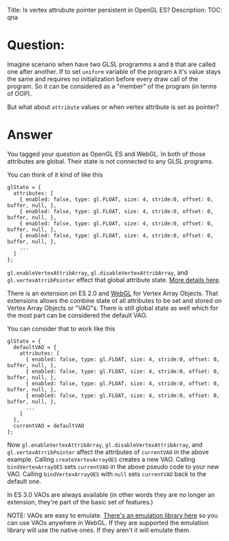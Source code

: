 Title: Is vertex attrubute pointer persistent in OpenGL ES?
Description:
TOC: qna

# Question:

Imagine scenario when have two GLSL programms `A` and `B` that are called one after another.
If to set `uniform` variable of the program `A` it's value stays the same and requires no initialization before every draw call of the program. So it can be considered as a "member" of the program (in terms of OOP).

But what about `attribute` values or when vertex attribute is set as pointer?

# Answer

You tagged your question as OpenGL ES and WebGL. In both of those attributes are global. Their state is not connected to any GLSL programs. 

You can think of it kind of like this

    glState = {
      attributes: [
        { enabled: false, type: gl.FLOAT, size: 4, stride:0, offset: 0, buffer, null, },
        { enabled: false, type: gl.FLOAT, size: 4, stride:0, offset: 0, buffer, null, },
        { enabled: false, type: gl.FLOAT, size: 4, stride:0, offset: 0, buffer, null, },
        { enabled: false, type: gl.FLOAT, size: 4, stride:0, offset: 0, buffer, null, },
        ...
      ]
    };

`gl.enableVertexAttribArray`, `gl.disableVertexAttribArray`, and `gl.vertexAtrribPointer` effect that global attribute state. [More details here](https://stackoverflow.com/questions/27148273/what-is-the-logic-of-binding-buffers-in-webgl/27164577#27164577).

There is an extension on ES 2.0 and [WebGL](https://www.khronos.org/registry/webgl/extensions/OES_vertex_array_object/) for Vertex Array Objects. That extensions allows the combine state of all attributes to be set and stored on Vertex Array Objects or "VAO"s. There is still global state as well which for the most part can be considered the default VAO.

You can consider that to work like this

    glState = {
      defaultVAO = {
        attributes: [
          { enabled: false, type: gl.FLOAT, size: 4, stride:0, offset: 0, buffer, null, },
          { enabled: false, type: gl.FLOAT, size: 4, stride:0, offset: 0, buffer, null, },
          { enabled: false, type: gl.FLOAT, size: 4, stride:0, offset: 0, buffer, null, },
          { enabled: false, type: gl.FLOAT, size: 4, stride:0, offset: 0, buffer, null, },
          ...
        ]
      },
      currentVAO = defaultVAO
    };

Now `gl.enableVertexAttribArray`, `gl.disableVertexAttribArray`, and `gl.vertexAtrribPointer` affect the attributes of `currentVAO` in the above example. Calling `createVertexArrayOES` creates a new VAO. Calling `bindVertexArrayOES` sets `currentVAO` in the above pseudo code to your new VAO. Calling `bindVertexArrayOES` with `null` sets `currentVAO` back to the default one.

In ES 3.0 VAOs are always available (in other words they are no longer an extension, they're part of the basic set of features.)

NOTE: VAOs are easy to emulate. [There's an emulation library here](https://github.com/greggman/oes-vertex-array-object-polyfill) so you can use VAOs anywhere in WebGL. If they are supported the emulation library will use the native ones. If they aren't it will emulate them. 

